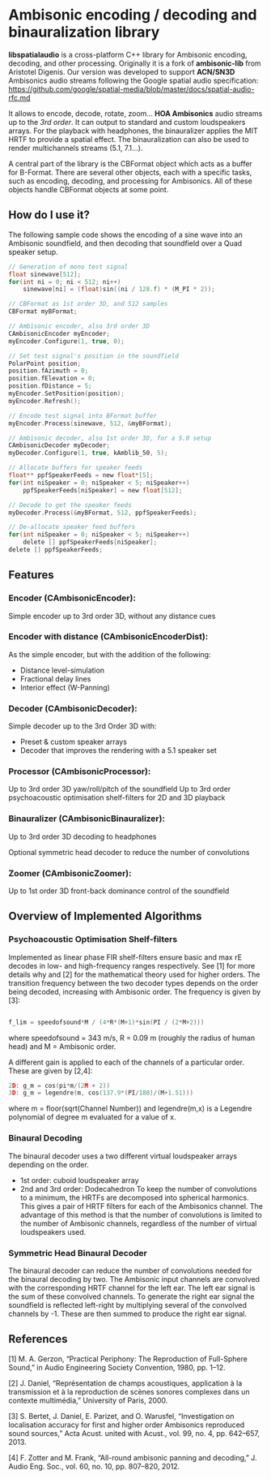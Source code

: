 Ambisonic encoding / decoding and binauralization library
=============

**libspatialaudio** is a cross-platform C++ library for Ambisonic encoding, decoding, and other processing.
Originally it is a fork of **ambisonic-lib** from Aristotel Digenis. Our version was developed to support **ACN/SN3D** Ambisonics audio streams following the Google spatial audio specification:
https://github.com/google/spatial-media/blob/master/docs/spatial-audio-rfc.md

It allows to encode, decode, rotate, zoom... **HOA Ambisonics** audio streams up to the *3rd order*. It can output to standard and custom loudspeakers arrays. For the playback with headphones, the binauralizer applies the MIT HRTF to provide a spatial effect. The binauralization can also be used to render multichannels streams (5.1, 7.1...).

A central part of the library is the CBFormat object which acts as a buffer for B-Format. There are several other objects, each with a specific tasks, such as encoding, decoding, and processing for Ambisonics. All of these objects handle CBFormat objects at some point.

## How do I use it?

The following sample code shows the encoding of a sine wave into an Ambisonic soundfield, and then decoding that soundfield over a Quad speaker setup.

```c
// Generation of mono test signal
float sinewave[512];
for(int ni = 0; ni < 512; ni++)
    sinewave[ni] = (float)sin((ni / 128.f) * (M_PI * 2));

// CBFormat as 1st order 3D, and 512 samples
CBFormat myBFormat;

// Ambisonic encoder, also 3rd order 3D
CAmbisonicEncoder myEncoder;
myEncoder.Configure(1, true, 0);

// Set test signal's position in the soundfield
PolarPoint position;
position.fAzimuth = 0;
position.fElevation = 0;
position.fDistance = 5;
myEncoder.SetPosition(position);
myEncoder.Refresh();

// Encode test signal into BFormat buffer
myEncoder.Process(sinewave, 512, &myBFormat);

// Ambisonic decoder, also 1st order 3D, for a 5.0 setup
CAmbisonicDecoder myDecoder;
myDecoder.Configure(1, true, kAmblib_50, 5);

// Allocate buffers for speaker feeds
float** ppfSpeakerFeeds = new float*[5];
for(int niSpeaker = 0; niSpeaker < 5; niSpeaker++)
    ppfSpeakerFeeds[niSpeaker] = new float[512];

// Decode to get the speaker feeds
myDecoder.Process(&myBFormat, 512, ppfSpeakerFeeds);

// De-allocate speaker feed buffers
for(int niSpeaker = 0; niSpeaker < 5; niSpeaker++)
    delete [] ppfSpeakerFeeds[niSpeaker];
delete [] ppfSpeakerFeeds;
```

## Features
### Encoder (CAmbisonicEncoder):
Simple encoder up to 3rd order 3D, without any distance cues

### Encoder with distance (CAmbisonicEncoderDist):
As the simple encoder, but with the addition of the following:
* Distance level-simulation
* Fractional delay lines
* Interior effect (W-Panning)

### Decoder (CAmbisonicDecoder):
Simple decoder up to the 3rd Order 3D with:
* Preset & custom speaker arrays
* Decoder that improves the rendering with a 5.1 speaker set

### Processor (CAmbisonicProcessor):
Up to 3rd order 3D yaw/roll/pitch of the soundfield
Up to 3rd order psychoacoustic optimisation shelf-filters for 2D and 3D playback

### Binauralizer (CAmbisonicBinauralizer):
Up to 3rd order 3D decoding to headphones

Optional symmetric head decoder to reduce the number of convolutions

### Zoomer (CAmbisonicZoomer):
Up to 1st order 3D front-back dominance control of the soundfield

## Overview of Implemented Algorithms
### Psychoacoustic Optimisation Shelf-filters
Implemented as linear phase FIR shelf-filters ensure basic and max rE decodes in low- and high-frequency ranges respectively. See [1] for more details why and [2] for the mathematical theory used for higher orders.
The transition frequency between the two decoder types depends on the order being decoded, increasing with Ambisonic order.
The frequency is given by [3]:
```c

f_lim = speedofsound*M / (4*R*(M+1)*sin(PI / (2*M+2)))
```
where speedofsound = 343 m/s, R = 0.09 m (roughly the radius of human head) and M = Ambisonic order.

A different gain is applied to each of the channels of a particular order. These are given by [2,4]:
```c
2D: g_m = cos(pi*m/(2M + 2))
3D: g_m = legendre(m, cos(137.9*(PI/180)/(M+1.51)))
```
where m = floor(sqrt(Channel Number)) and legendre(m,x) is a Legendre polynomial of degree m evaluated for a value of x.


### Binaural Decoding
The binaural decoder uses a two different virtual loudspeaker arrays depending on the order.
* 1st order: cuboid loudspeaker array
* 2nd and 3rd order: Dodecahedron
To keep the number of convolutions to a minimum, the HRTFs are decomposed into spherical harmonics. This gives a pair of HRTF filters for each of the Ambisonics channel. The advantage of this method is that the number of convolutions is limited to the number of Ambisonic channels, regardless of the number of virtual loudspeakers used.

### Symmetric Head Binaural Decoder
The binaural decoder can reduce the number of convolutions needed for the binaural decoding by two.
The Ambisonic input channels are convolved with the corresponding HRTF channel for the left ear. The left ear signal is the sum of these convolved channels. To generate the right ear signal the soundfield is reflected left-right by multiplying several of the convolved channels by -1. These are then summed to produce the right ear signal.

 

## References

[1] M. A. Gerzon, “Practical Periphony: The Reproduction of Full-Sphere Sound,” in Audio Engineering Society Convention, 1980, pp. 1–12.

[2] J. Daniel, “Représentation de champs acoustiques, application à la transmission et à la reproduction de scènes sonores complexes dans un contexte multimédia,” University of Paris, 2000.

[3] S. Bertet, J. Daniel, E. Parizet, and O. Warusfel, “Investigation on localisation accuracy for first and higher order Ambisonics reproduced sound sources,” Acta Acust. united with Acust., vol. 99, no. 4, pp. 642–657, 2013.

[4] F. Zotter and M. Frank, “All-round ambisonic panning and decoding,” J. Audio Eng. Soc., vol. 60, no. 10, pp. 807–820, 2012.
